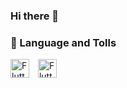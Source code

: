 ### Hi there 👋

### 🧰 Language and Tolls 

<img aligm="left" alt="Flutter" width="30px" style="padding-right:10px" src="https://cdn.jsdelivr.net/gh/devicons/devicon/icons/flutter/flutter-original.svg"/>
          
<img aligm="left" alt="Flutter" width="30px" style="padding-right:10px" src="https://cdn.jsdelivr.net/gh/devicons/devicon/icons/dart/dart-original-wordmark.svg"/>
<!--
**amin-khademi/amin-khademi** is a ✨ _special_ ✨ repository because its `README.md` (this file) appears on your GitHub profile.

Here are some ideas to get you started:

- 🔭 I’m currently working on ...
- 🌱 I’m currently learning ...
- 👯 I’m looking to collaborate on ...
- 🤔 I’m looking for help with ...
- 💬 Ask me about ...
- 📫 How to reach me: ...
- 😄 Pronouns: ...
- ⚡ Fun fact: ...
-->
